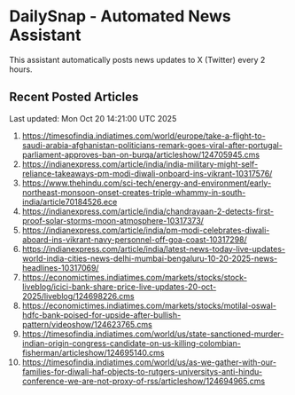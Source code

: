 # DailySnap - Automated News Assistant

This assistant automatically posts news updates to X (Twitter) every 2 hours.

## Recent Posted Articles

Last updated: Mon Oct 20 14:21:00 UTC 2025

1. https://timesofindia.indiatimes.com/world/europe/take-a-flight-to-saudi-arabia-afghanistan-politicians-remark-goes-viral-after-portugal-parliament-approves-ban-on-burqa/articleshow/124705945.cms
2. https://indianexpress.com/article/india/india-military-might-self-reliance-takeaways-pm-modi-diwali-onboard-ins-vikrant-10317576/
3. https://www.thehindu.com/sci-tech/energy-and-environment/early-northeast-monsoon-onset-creates-triple-whammy-in-south-india/article70184526.ece
4. https://indianexpress.com/article/india/chandrayaan-2-detects-first-proof-solar-storms-moon-atmosphere-10317373/
5. https://indianexpress.com/article/india/pm-modi-celebrates-diwali-aboard-ins-vikrant-navy-personnel-off-goa-coast-10317298/
6. https://indianexpress.com/article/india/latest-news-today-live-updates-world-india-cities-news-delhi-mumbai-bengaluru-10-20-2025-news-headlines-10317069/
7. https://economictimes.indiatimes.com/markets/stocks/stock-liveblog/icici-bank-share-price-live-updates-20-oct-2025/liveblog/124698226.cms
8. https://economictimes.indiatimes.com/markets/stocks/motilal-oswal-hdfc-bank-poised-for-upside-after-bullish-pattern/videoshow/124623765.cms
9. https://timesofindia.indiatimes.com/world/us/state-sanctioned-murder-indian-origin-congress-candidate-on-us-killing-colombian-fisherman/articleshow/124695140.cms
10. https://timesofindia.indiatimes.com/world/us/as-we-gather-with-our-families-for-diwali-haf-objects-to-rutgers-universitys-anti-hindu-conference-we-are-not-proxy-of-rss/articleshow/124694965.cms
